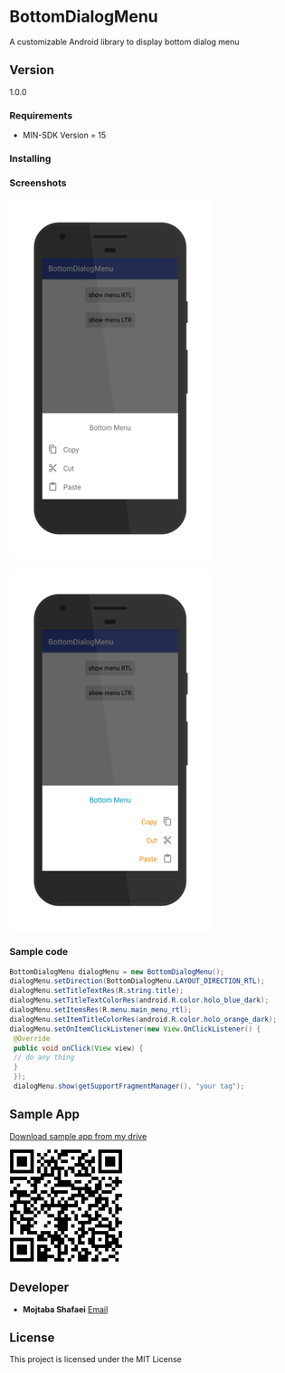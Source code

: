 # **BottomDialogMenu**

A customizable Android library to display bottom dialog menu

## **Version**
1.0.0
### **Requirements**

- MIN-SDK Version = 15

### **Installing**

### **Screenshots**

![LTR menu](images/ltr.png)

![RTL menu](images/rtl.png)

### **Sample code**

```java
BottomDialogMenu dialogMenu = new BottomDialogMenu();
dialogMenu.setDirection(BottomDialogMenu.LAYOUT_DIRECTION_RTL);
dialogMenu.setTitleTextRes(R.string.title);
dialogMenu.setTitleTextColorRes(android.R.color.holo_blue_dark);
dialogMenu.setItemsRes(R.menu.main_menu_rtl);
dialogMenu.setItemTitleColorRes(android.R.color.holo_orange_dark);
dialogMenu.setOnItemClickListener(new View.OnClickListener() {
 @Override
 public void onClick(View view) {
 // do any thing
 }
 });
 dialogMenu.show(getSupportFragmentManager(), "your tag");
```
## **Sample App**
[Download sample app from my drive](https://drive.google.com/file/d/0B7U-LJJvftlSZC1qRDcxeVV3N3M/view?usp=sharing)

![Qr code](images/qrcode.png)
## **Developer**

* **Mojtaba Shafaei** [Email](mjtb.shafaei@gmail.com)

## **License**
This project is licensed under the MIT License